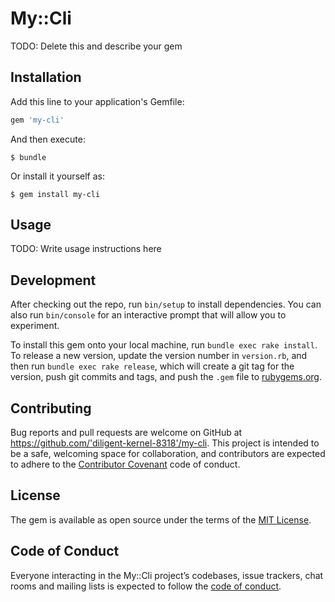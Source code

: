 # My::Cli

TODO: Delete this and describe your gem

## Installation

Add this line to your application's Gemfile:

```ruby
gem 'my-cli'
```

And then execute:

    $ bundle

Or install it yourself as:

    $ gem install my-cli

## Usage

TODO: Write usage instructions here

## Development

After checking out the repo, run `bin/setup` to install dependencies. You can also run `bin/console` for an interactive prompt that will allow you to experiment.

To install this gem onto your local machine, run `bundle exec rake install`. To release a new version, update the version number in `version.rb`, and then run `bundle exec rake release`, which will create a git tag for the version, push git commits and tags, and push the `.gem` file to [rubygems.org](https://rubygems.org).

## Contributing

Bug reports and pull requests are welcome on GitHub at https://github.com/'diligent-kernel-8318'/my-cli. This project is intended to be a safe, welcoming space for collaboration, and contributors are expected to adhere to the [Contributor Covenant](http://contributor-covenant.org) code of conduct.

## License

The gem is available as open source under the terms of the [MIT License](https://opensource.org/licenses/MIT).

## Code of Conduct

Everyone interacting in the My::Cli project’s codebases, issue trackers, chat rooms and mailing lists is expected to follow the [code of conduct](https://github.com/'diligent-kernel-8318'/my-cli/blob/master/CODE_OF_CONDUCT.md).
